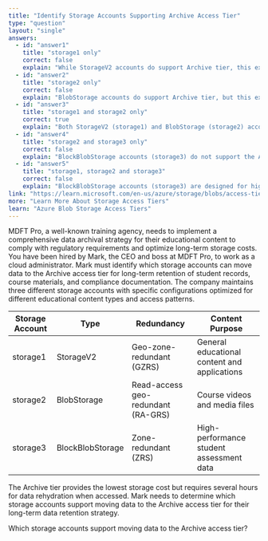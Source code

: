 ```yaml
---
title: "Identify Storage Accounts Supporting Archive Access Tier"
type: "question"
layout: "single"
answers:
  - id: "answer1"
    title: "storage1 only"
    correct: false
    explain: "While StorageV2 accounts do support Archive tier, this excludes BlobStorage (storage2) which also supports Archive tier. Both storage1 and storage2 can move data to Archive tier."
  - id: "answer2"
    title: "storage2 only"
    correct: false
    explain: "BlobStorage accounts do support Archive tier, but this excludes StorageV2 (storage1) which also supports Archive tier. Both StorageV2 and BlobStorage support all access tiers including Archive."
  - id: "answer3"
    title: "storage1 and storage2 only"
    correct: true
    explain: "Both StorageV2 (storage1) and BlobStorage (storage2) accounts support the Archive access tier. These account types provide full access tier capabilities including Hot, Cool, and Archive tiers for long-term data retention."
  - id: "answer4"
    title: "storage2 and storage3 only"
    correct: false
    explain: "BlockBlobStorage accounts (storage3) do not support the Archive access tier. They are optimized for high-performance scenarios and only support Hot tier access."
  - id: "answer5"
    title: "storage1, storage2 and storage3"
    correct: false
    explain: "BlockBlobStorage accounts (storage3) are designed for high-performance scenarios and do not support Archive tier. Only StorageV2 and BlobStorage accounts support Archive tier access."
link: "https://learn.microsoft.com/en-us/azure/storage/blobs/access-tiers-overview"
more: "Learn More About Storage Access Tiers"
learn: "Azure Blob Storage Access Tiers"
---
```


MDFT Pro, a well-known training agency, needs to implement a comprehensive data archival strategy for their educational content to comply with regulatory requirements and optimize long-term storage costs. You have been hired by Mark, the CEO and boss at MDFT Pro, to work as a cloud administrator. Mark must identify which storage accounts can move data to the Archive access tier for long-term retention of student records, course materials, and compliance documentation. The company maintains three different storage accounts with specific configurations optimized for different educational content types and access patterns.

| Storage Account | Type | Redundancy | Content Purpose |
|-----------------|------|------------|-----------------|
| storage1 | StorageV2 | Geo-zone-redundant (GZRS) | General educational content and applications |
| storage2 | BlobStorage | Read-access geo-redundant (RA-GRS) | Course videos and media files |
| storage3 | BlockBlobStorage | Zone-redundant (ZRS) | High-performance student assessment data |

The Archive tier provides the lowest storage cost but requires several hours for data rehydration when accessed. Mark needs to determine which storage accounts support moving data to the Archive access tier for their long-term data retention strategy.

Which storage accounts support moving data to the Archive access tier?
